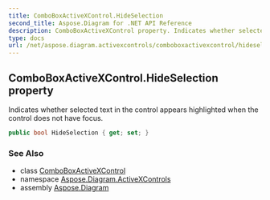 ```yaml
---
title: ComboBoxActiveXControl.HideSelection
second_title: Aspose.Diagram for .NET API Reference
description: ComboBoxActiveXControl property. Indicates whether selected text in the control appears highlighted when the control does not have focus
type: docs
url: /net/aspose.diagram.activexcontrols/comboboxactivexcontrol/hideselection/
---
```

## ComboBoxActiveXControl.HideSelection property

Indicates whether selected text in the control appears highlighted when the control does not have focus.

```csharp
public bool HideSelection { get; set; }
```

### See Also

* class [ComboBoxActiveXControl](../)
* namespace [Aspose.Diagram.ActiveXControls](../../comboboxactivexcontrol/)
* assembly [Aspose.Diagram](../../../)


